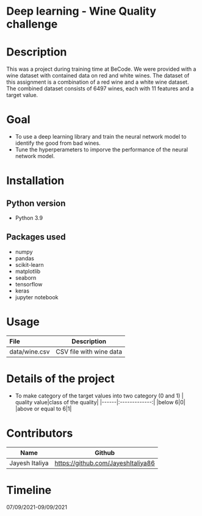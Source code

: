 # Deep learning - Wine Quality challenge
# Description

This was a project during training time at BeCode.
We were provided with a wine dataset with contained data on red and white wines. The dataset of this assignment is a combination of a red wine and a white wine dataset. The combined dataset consists of 6497 wines, each with 11 features and a target value.

# Goal
* To use a deep learning library and train the neural network model to identify the good from bad wines.
* Tune the hyperperameters to imporve the performance of the neural network model.

# Installation

## Python version
* Python 3.9

## Packages used
* numpy
* pandas
* scikit-learn
* matplotlib
* seaborn
* tensorflow
* keras
* jupyter notebook

# Usage

File | Description
|:---|:---:|
|data/wine.csv|CSV file with wine data|

# Details of the project
* To make category of the target values into two category (0 and 1)
| quality value|class of the quality|
|------|:-------------:|
|below 6|0|
|above or equal to 6|1|

# Contributors
|Name|Github|
|---|:---:|
|Jayesh Italiya|https://github.com/JayeshItaliya86|

# Timeline
07/09/2021-09/09/2021
